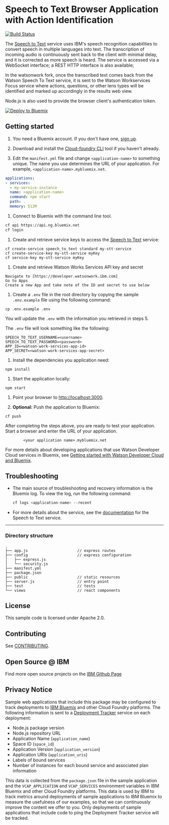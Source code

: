 # Speech to Text Browser Application with Action Identification

[![Build Status](https://travis-ci.org/chris-price-772/speech-to-text-nodejs.svg?branch=master)](https://travis-ci.org/chris-price-772/speech-to-text-nodejs)

  The [Speech to Text][service_url] service uses IBM's speech recognition capabilities to convert speech in multiple languages into text. The transcription of incoming audio is continuously sent back to the client with minimal delay, and it is corrected as more speech is heard. The service is accessed via a WebSocket interface; a REST HTTP interface is also available;

In the watsonwork fork, once the transcribed text comes back from the Watson Speech To Text service, it is sent to the Watson Workservices Focus service where actions, questions, or other lens types will be identified and marked up accordingly in the results web view.

Node.js is also used to provide the browser client's authentication token.

[![Deploy to Bluemix](https://bluemix.net/deploy/button.png)](https://bluemix.net/deploy?repository=https://github.com/chris-price-772/speech-to-text-nodejs)

## Getting started

1. You need a Bluemix account. If you don't have one, [sign up][sign_up].

1. Download and install the [Cloud-foundry CLI][cloud_foundry] tool if you haven't already.

1. Edit the `manifest.yml` file and change `<application-name>` to something unique. The name you use determines the URL of your application. For example, `<application-name>.mybluemix.net`.

  ```yaml
  applications:
  - services:
    - my-service-instance
    name: <application-name>
    command: npm start
    path: .
    memory: 512M
  ```

1. Connect to Bluemix with the command line tool.

  ```sh
  cf api https://api.ng.bluemix.net
  cf login
  ```

1. Create and retrieve service keys to access the [Speech to Text][service_url] service:

  ```none
  cf create-service speech_to_text standard my-stt-service
  cf create-service-key my-stt-service myKey
  cf service-key my-stt-service myKey
  ```

1. Create and retrieve Watson Works Services API key and secret

  ```none
  Navigate to [https://developer.watsonwork.ibm.com]
  Go to Apps
  Create a new App and take note of the ID and secret to use below
  ```
  
1. Create a `.env` file in the root directory by copying the sample `.env.example` file using the following command:

  ```none
  cp .env.example .env
  ```
  You will update the `.env` with the information you retrieved in steps 5.

  The `.env` file will look something like the following:

  ```none
  SPEECH_TO_TEXT_USERNAME=<username>
  SPEECH_TO_TEXT_PASSWORD=<password>
  APP_ID=<watson-work-services-app-id>
  APP_SECRET=<watson-work-services-app-secret>
  ```

1. Install the dependencies you application need:

  ```none
  npm install
  ```

1. Start the application locally:

  ```none
  npm start
  ```

1. Point your browser to [http://localhost:3000](http://localhost:3000).

1. **Optional:** Push the application to Bluemix:

  ```none
  cf push
  ```

After completing the steps above, you are ready to test your application. Start a browser and enter the URL of your application.

            <your application name>.mybluemix.net


For more details about developing applications that use Watson Developer Cloud services in Bluemix, see [Getting started with Watson Developer Cloud and Bluemix][getting_started].


## Troubleshooting

* The main source of troubleshooting and recovery information is the Bluemix log. To view the log, run the following command:

  ```sh
  cf logs <application-name> --recent
  ```

* For more details about the service, see the [documentation][docs] for the Speech to Text service.


----

### Directory structure

```none
.
├── app.js                      // express routes
├── config                      // express configuration
│   ├── express.js
│   └── security.js
├── manifest.yml
├── package.json
├── public                      // static resources
├── server.js                   // entry point
├── test                        // tests
└── views                       // react components
```

## License

  This sample code is licensed under Apache 2.0.

## Contributing

  See [CONTRIBUTING](CONTRIBUTING.md).

## Open Source @ IBM
  Find more open source projects on the [IBM Github Page](http://ibm.github.io/)

## Privacy Notice

Sample web applications that include this package may be configured to track deployments to [IBM Bluemix](https://www.bluemix.net/) and other Cloud Foundry platforms. The following information is sent to a [Deployment Tracker](https://github.com/IBM-Bluemix/cf-deployment-tracker-service) service on each deployment:

* Node.js package version
* Node.js repository URL
* Application Name (`application_name`)
* Space ID (`space_id`)
* Application Version (`application_version`)
* Application URIs (`application_uris`)
* Labels of bound services
* Number of instances for each bound service and associated plan information

This data is collected from the `package.json` file in the sample application and the `VCAP_APPLICATION` and `VCAP_SERVICES` environment variables in IBM Bluemix and other Cloud Foundry platforms. This data is used by IBM to track metrics around deployments of sample applications to IBM Bluemix to measure the usefulness of our examples, so that we can continuously improve the content we offer to you. Only deployments of sample applications that include code to ping the Deployment Tracker service will be tracked.

[deploy_track_url]: https://github.com/cloudant-labs/deployment-tracker
[cloud_foundry]: https://github.com/cloudfoundry/cli
[getting_started]: https://www.ibm.com/watson/developercloud/doc/getting_started/
[service_url]: http://www.ibm.com/watson/developercloud/speech-to-text.html
[docs]: http://www.ibm.com/watson/developercloud/speech-to-text/
[sign_up]: https://console.ng.bluemix.net/registration/
